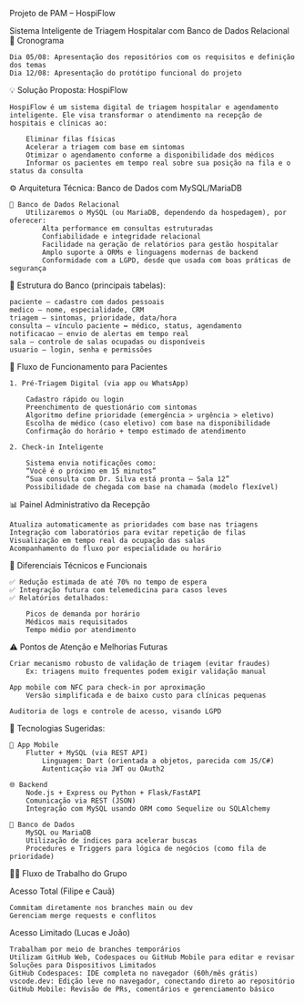 Projeto de PAM – HospiFlow

Sistema Inteligente de Triagem Hospitalar com Banco de Dados Relacional
📅 Cronograma

	Dia 05/08: Apresentação dos repositórios com os requisitos e definição dos temas
	Dia 12/08: Apresentação do protótipo funcional do projeto

💡 Solução Proposta: HospiFlow

	HospiFlow é um sistema digital de triagem hospitalar e agendamento inteligente. Ele visa transformar o atendimento na recepção de hospitais e clínicas ao:

		Eliminar filas físicas
		Acelerar a triagem com base em sintomas
		Otimizar o agendamento conforme a disponibilidade dos médicos
		Informar os pacientes em tempo real sobre sua posição na fila e o status da consulta

⚙️ Arquitetura Técnica: Banco de Dados com MySQL/MariaDB

	🔧 Banco de Dados Relacional
		Utilizaremos o MySQL (ou MariaDB, dependendo da hospedagem), por oferecer:
			Alta performance em consultas estruturadas
			Confiabilidade e integridade relacional
			Facilidade na geração de relatórios para gestão hospitalar
			Amplo suporte a ORMs e linguagens modernas de backend
			Conformidade com a LGPD, desde que usada com boas práticas de segurança

🧩 Estrutura do Banco (principais tabelas):

	paciente – cadastro com dados pessoais
	medico – nome, especialidade, CRM
	triagem – sintomas, prioridade, data/hora
	consulta – vínculo paciente ↔ médico, status, agendamento
	notificacao – envio de alertas em tempo real
	sala – controle de salas ocupadas ou disponíveis
	usuario – login, senha e permissões

🏥 Fluxo de Funcionamento para Pacientes

	1. Pré-Triagem Digital (via app ou WhatsApp)
 
		Cadastro rápido ou login
		Preenchimento de questionário com sintomas
		Algoritmo define prioridade (emergência > urgência > eletivo)
		Escolha de médico (caso eletivo) com base na disponibilidade
		Confirmação do horário + tempo estimado de atendimento

	2. Check-in Inteligente
 
		Sistema envia notificações como:
		“Você é o próximo em 15 minutos”
		“Sua consulta com Dr. Silva está pronta – Sala 12”
		Possibilidade de chegada com base na chamada (modelo flexível)

📊 Painel Administrativo da Recepção

	Atualiza automaticamente as prioridades com base nas triagens
	Integração com laboratórios para evitar repetição de filas
	Visualização em tempo real da ocupação das salas
	Acompanhamento do fluxo por especialidade ou horário

🧠 Diferenciais Técnicos e Funcionais

	✅ Redução estimada de até 70% no tempo de espera
	✅ Integração futura com telemedicina para casos leves
	✅ Relatórios detalhados:

		Picos de demanda por horário
		Médicos mais requisitados
		Tempo médio por atendimento

⚠️ Pontos de Atenção e Melhorias Futuras

	Criar mecanismo robusto de validação de triagem (evitar fraudes)
		Ex: triagens muito frequentes podem exigir validação manual

	App mobile com NFC para check-in por aproximação
		Versão simplificada e de baixo custo para clínicas pequenas

	Auditoria de logs e controle de acesso, visando LGPD

🧪 Tecnologias Sugeridas:

	📱 App Mobile
		Flutter + MySQL (via REST API)
			Linguagem: Dart (orientada a objetos, parecida com JS/C#)
			Autenticação via JWT ou OAuth2

	🌐 Backend
		Node.js + Express ou Python + Flask/FastAPI
		Comunicação via REST (JSON)
		Integração com MySQL usando ORM como Sequelize ou SQLAlchemy

	💾 Banco de Dados
		MySQL ou MariaDB
		Utilização de índices para acelerar buscas
		Procedures e Triggers para lógica de negócios (como fila de prioridade)

🧑‍💻 Fluxo de Trabalho do Grupo

Acesso Total (Filipe e Cauã)

	Commitam diretamente nos branches main ou dev
	Gerenciam merge requests e conflitos

Acesso Limitado (Lucas e João)

	Trabalham por meio de branches temporários
	Utilizam GitHub Web, Codespaces ou GitHub Mobile para editar e revisar
	Soluções para Dispositivos Limitados
	GitHub Codespaces: IDE completa no navegador (60h/mês grátis)
	vscode.dev: Edição leve no navegador, conectando direto ao repositório
	GitHub Mobile: Revisão de PRs, comentários e gerenciamento básico
